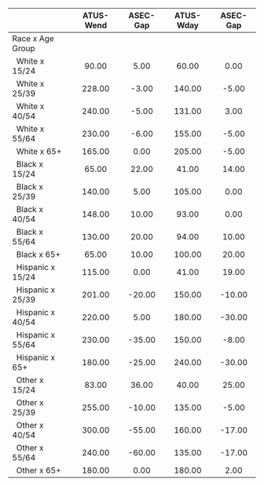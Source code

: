 
|                      |    ATUS-Wend |     ASEC-Gap |    ATUS-Wday |     ASEC-Gap |
| -------------------- | :----------: | :----------: | :----------: | :----------: |
| Race x Age Group     |              |              |              |              |
| &nbsp;&nbsp;White x 15/24 |        90.00 |         5.00 |        60.00 |         0.00 |
| &nbsp;&nbsp;White x 25/39 |       228.00 |        -3.00 |       140.00 |        -5.00 |
| &nbsp;&nbsp;White x 40/54 |       240.00 |        -5.00 |       131.00 |         3.00 |
| &nbsp;&nbsp;White x 55/64 |       230.00 |        -6.00 |       155.00 |        -5.00 |
| &nbsp;&nbsp;White x 65+ |       165.00 |         0.00 |       205.00 |        -5.00 |
| &nbsp;&nbsp;Black x 15/24 |        65.00 |        22.00 |        41.00 |        14.00 |
| &nbsp;&nbsp;Black x 25/39 |       140.00 |         5.00 |       105.00 |         0.00 |
| &nbsp;&nbsp;Black x 40/54 |       148.00 |        10.00 |        93.00 |         0.00 |
| &nbsp;&nbsp;Black x 55/64 |       130.00 |        20.00 |        94.00 |        10.00 |
| &nbsp;&nbsp;Black x 65+ |        65.00 |        10.00 |       100.00 |        20.00 |
| &nbsp;&nbsp;Hispanic x 15/24 |       115.00 |         0.00 |        41.00 |        19.00 |
| &nbsp;&nbsp;Hispanic x 25/39 |       201.00 |       -20.00 |       150.00 |       -10.00 |
| &nbsp;&nbsp;Hispanic x 40/54 |       220.00 |         5.00 |       180.00 |       -30.00 |
| &nbsp;&nbsp;Hispanic x 55/64 |       230.00 |       -35.00 |       150.00 |        -8.00 |
| &nbsp;&nbsp;Hispanic x 65+ |       180.00 |       -25.00 |       240.00 |       -30.00 |
| &nbsp;&nbsp;Other x 15/24 |        83.00 |        36.00 |        40.00 |        25.00 |
| &nbsp;&nbsp;Other x 25/39 |       255.00 |       -10.00 |       135.00 |        -5.00 |
| &nbsp;&nbsp;Other x 40/54 |       300.00 |       -55.00 |       160.00 |       -17.00 |
| &nbsp;&nbsp;Other x 55/64 |       240.00 |       -60.00 |       135.00 |       -17.00 |
| &nbsp;&nbsp;Other x 65+ |       180.00 |         0.00 |       180.00 |         2.00 |

